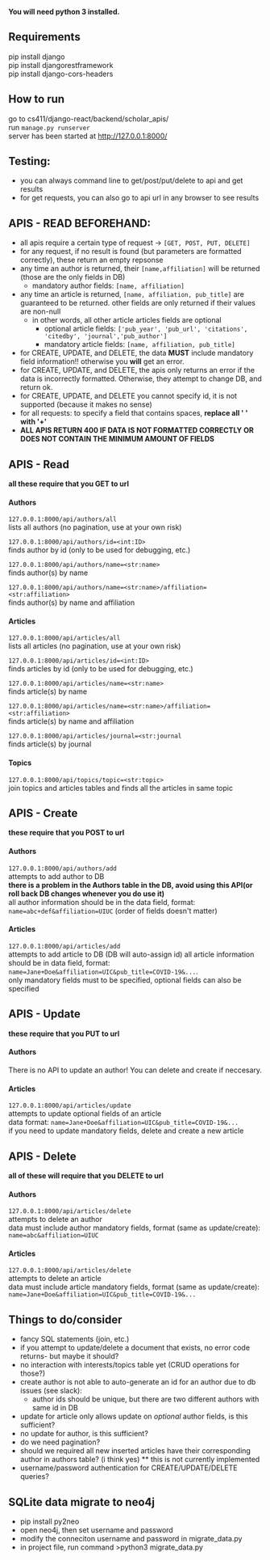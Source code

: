 **You will need python 3 installed.**

## Requirements
pip install django <br />
pip install djangorestframework <br />
pip install django-cors-headers <br />

## How to run
go to cs411/django-react/backend/scholar_apis/<br />
run `manage.py runserver` <br />
server has been started at http://127.0.0.1:8000/ <br />

## Testing:
* you can always command line to get/post/put/delete to api and get results
* for get requests, you can also go to api url in any browser to see results

## APIS - READ BEFOREHAND:
* all apis require a certain type of request -> `[GET, POST, PUT, DELETE]`
* for any request, if no result is found (but parameters are formatted correctly), these return an empty repsonse
* any time an author is returned, their `[name,affiliation]` will be returned (those are the only fields in DB)
  * mandatory author fields: `[name, affiliation]`
* any time an article is returned, `[name, affiliation, pub_title]` are guaranteed to be returned. other fields are only returned if their values are non-null
  * in other words, all other article articles fields are optional
    * optional article fields: `['pub_year', 'pub_url', 'citations', 'citedby', 'journal','pub_author']`
    * mandatory article fields: `[name, affiliation, pub_title]`
* for CREATE, UPDATE, and DELETE, the data **MUST** include mandatory field information!! otherwise you **will** get an error.
* for CREATE, UPDATE, and DELETE, the apis only returns an error if the data is incorrectly formatted. Otherwise, they attempt to change DB, and return ok.
* for CREATE, UPDATE, and DELETE you cannot specify id, it is not supported (because it makes no sense)
* for all requests: to specify a field that contains spaces, **replace all ' ' with '+'**
* **ALL APIS RETURN 400 IF DATA IS NOT FORMATTED CORRECTLY OR DOES NOT CONTAIN THE MINIMUM AMOUNT OF FIELDS**

## APIS - Read
**all these require that you GET to url**

#### Authors

`127.0.0.1:8000/api/authors/all`<br />
lists all authors (no pagination, use at your own risk) <br />

`127.0.0.1:8000/api/authors/id=<int:ID>` <br />
finds author by id (only to be used for debugging, etc.) <br />

`127.0.0.1:8000/api/authors/name=<str:name>` <br />
finds author(s) by name <br />

`127.0.0.1:8000/api/authors/name=<str:name>/affiliation=<str:affiliation>` <br />
finds author(s) by name and affiliation <br />

#### Articles
`127.0.0.1:8000/api/articles/all` <br />
lists all articles (no pagination, use at your own risk) <br />

`127.0.0.1:8000/api/articles/id=<int:ID>` <br />
finds articles by id (only to be used for debugging, etc.) <br />

`127.0.0.1:8000/api/articles/name=<str:name>` <br />
finds article(s) by name <br />

`127.0.0.1:8000/api/articles/name=<str:name>/affiliation=<str:affiliation>` <br />
finds article(s) by name and affiliation <br />

`127.0.0.1:8000/api/articles/journal=<str:journal` <br />
finds article(s) by journal <br />

#### Topics
`127.0.0.1:8000/api/topics/topic=<str:topic>` <br />
join topics and articles tables and finds all the articles in same topic  <br />

## APIS - Create
**these require that you POST to url**

#### Authors
`127.0.0.1:8000/api/authors/add` <br />
attempts to add author to DB <br />
**there is a problem in the Authors table in the DB, avoid using this API(or roll back DB changes whenever you do use it)** <br />
all author information should be in the data field, format: `name=abc+def&affiliation=UIUC` (order of fields doesn't matter) <br />

#### Articles
`127.0.0.1:8000/api/articles/add` <br /> 
attempts to add article to DB (DB will auto-assign id)
all article information should be in data field, format: `name=Jane+Doe&affiliation=UIC&pub_title=COVID-19&...`.  <br />
only mandatory fields must to be specified, optional fields can also be specified <br />


## APIS - Update
**these require that you PUT to url**

#### Authors
There is no API to update an author! You can delete and create if neccesary. <br />

#### Articles
`127.0.0.1:8000/api/articles/update` <br />
attempts to update optional fields of an article <br />
data format: `name=Jane+Doe&affiliation=UIC&pub_title=COVID-19&...` <br />
if you need to update mandatory fields, delete and create a new article


## APIS - Delete
**all of these will require that you DELETE to url**

#### Authors
`127.0.0.1:8000/api/articles/delete` <br />
attempts to delete an author <br />
data must include author mandatory fields, format (same as update/create): `name=abc&affiliation=UIUC`

#### Articles
`127.0.0.1:8000/api/articles/delete` <br />
attempts to delete an article <br />
data must include article mandatory fields, format (same as update/create): `name=Jane+Doe&affiliation=UIC&pub_title=COVID-19&...`

## Things to do/consider
* fancy SQL statements (join, etc.) <br />
* if you attempt to update/delete a document that exists, no error code returns- but maybe it should? <br />
* no interaction with interests/topics table yet (CRUD operations for those?) <br />
* create author is not able to auto-generate an id for an author due to db issues (see slack):
  * author ids should be unique, but there are two different authors with same id in DB
* update for article only allows update on *optional* author fields, is this sufficient? <br />
* no update for author, is this sufficient? <br />
* do we need pagination? <br />
* should we required all new inserted articles have their corresponding author in authors table? (i think yes)
  ** this is not currently implemented
* username/password authentication for CREATE/UPDATE/DELETE queries?

## SQLite data migrate to neo4j
* pip install py2neo <br />
* open neo4j, then set username and password <br />
* modify the conneciton username and password in migrate_data.py </br>
* in project file, run command >python3 migrate_data.py <br />

